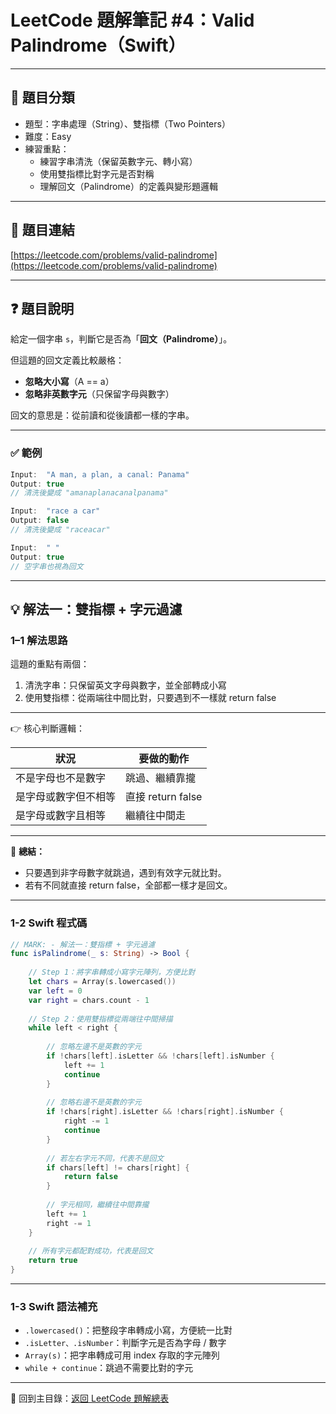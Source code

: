 # LeetCode 題解筆記 #4：Valid Palindrome（Swift）

---

## 📂 題目分類

- 題型：字串處理（String）、雙指標（Two Pointers）
- 難度：Easy
- 練習重點：
  - 練習字串清洗（保留英數字元、轉小寫）
  - 使用雙指標比對字元是否對稱
  - 理解回文（Palindrome）的定義與變形題邏輯

---

## 📝 題目連結

[https://leetcode.com/problems/valid-palindrome](https://leetcode.com/problems/valid-palindrome)

---

## ❓ 題目說明

給定一個字串 `s`，判斷它是否為「**回文（Palindrome）**」。

但這題的回文定義比較嚴格：

- **忽略大小寫**（A == a）
- **忽略非英數字元**（只保留字母與數字）

回文的意思是：從前讀和從後讀都一樣的字串。

---

### ✅ 範例

```swift
Input:  "A man, a plan, a canal: Panama"
Output: true
// 清洗後變成 "amanaplanacanalpanama"

Input:  "race a car"
Output: false
// 清洗後變成 "raceacar"

Input:  " "
Output: true
// 空字串也視為回文
```

---

## 💡 解法一：雙指標 + 字元過濾

### 1–1 解法思路

這題的重點有兩個：

1. 清洗字串：只保留英文字母與數字，並全部轉成小寫  
2. 使用雙指標：從兩端往中間比對，只要遇到不一樣就 return false

---

👉 核心判斷邏輯：

| 狀況                     | 要做的動作           |
|--------------------------|----------------------|
| 不是字母也不是數字       | 跳過、繼續靠攏        |
| 是字母或數字但不相等     | 直接 return false    |
| 是字母或數字且相等       | 繼續往中間走          |

---

🧠 **總結：**  

- 只要遇到非字母數字就跳過，遇到有效字元就比對。  
- 若有不同就直接 return false，全部都一樣才是回文。

---

### 1-2 Swift 程式碼

```swift
// MARK: - 解法一：雙指標 + 字元過濾
func isPalindrome(_ s: String) -> Bool {
    
    // Step 1：將字串轉成小寫字元陣列，方便比對
    let chars = Array(s.lowercased())
    var left = 0
    var right = chars.count - 1
    
    // Step 2：使用雙指標從兩端往中間掃描
    while left < right {
        
        // 忽略左邊不是英數的字元
        if !chars[left].isLetter && !chars[left].isNumber {
            left += 1
            continue
        }
        
        // 忽略右邊不是英數的字元
        if !chars[right].isLetter && !chars[right].isNumber {
            right -= 1
            continue
        }
        
        // 若左右字元不同，代表不是回文
        if chars[left] != chars[right] {
            return false
        }
        
        // 字元相同，繼續往中間靠攏
        left += 1
        right -= 1
    }
    
    // 所有字元都配對成功，代表是回文
    return true
}
```

---

### 1-3 Swift 語法補充

- `.lowercased()`：把整段字串轉成小寫，方便統一比對
- `.isLetter、.isNumber`：判斷字元是否為字母 / 數字
- `Array(s)`：把字串轉成可用 index 存取的字元陣列
- `while + continue`：跳過不需要比對的字元

---

📂 回到主目錄：[返回 LeetCode 題解總表](../README.md)